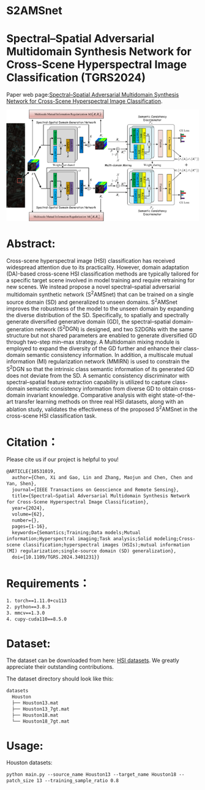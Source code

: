 # S2AMSnet
# Spectral–Spatial Adversarial Multidomain Synthesis Network for Cross-Scene Hyperspectral Image Classification (TGRS2024)

Paper web page:[Spectral–Spatial Adversarial Multidomain Synthesis Network for Cross-Scene Hyperspectral Image Classification](https://ieeexplore.ieee.org/document/10531019).

![S2AMSnet](figure/S2AMSnet.png)

# Abstract:
Cross-scene hyperspectral image (HSI) classification has received widespread attention due to its practicality. However, domain adaptation (DA)-based cross-scene HSI classification methods are typically tailored for a specific target scene involved in model training and require retraining for new scenes. We instead propose a novel spectral–spatial adversarial multidomain synthetic network ($\mathrm{S}^2\mathrm{AMSnet}$) that can be trained on a single source domain (SD) and generalized to unseen domains. $\mathrm{S}^2\mathrm{AMSnet}$ improves the robustness of the model to the unseen domain by expanding the diverse distribution of the SD. Specifically, to spatially and spectrally generate diversified generative domain (GD), the spectral–spatial domain-generation network ($\mathrm{S}^2\mathrm{DGN}$) is designed, and two S2DGNs with the same structure but not shared parameters are enabled to generate diversified GD through two-step min–max strategy. A Multidomain mixing module is employed to expand the diversity of the GD further and enhance their class-domain semantic consistency information. In addition, a multiscale mutual information (MI) regularization network (MMIRN) is used to constrain the $\mathrm{S}^2\mathrm{DGN}$ so that the intrinsic class semantic information of its generated GD does not deviate from the SD. A semantic consistency discriminator with spectral–spatial feature extraction capability is utilized to capture class-domain semantic consistency information from diverse GD to obtain cross-domain invariant knowledge. Comparative analysis with eight state-of-the-art transfer learning methods on three real HSI datasets, along with an ablation study, validates the effectiveness of the proposed $\mathrm{S}^2\mathrm{AMSnet}$ in the cross-scene HSI classification task.

# Citation：
Please cite us if our project is helpful to you!
```
@ARTICLE{10531019,
  author={Chen, Xi and Gao, Lin and Zhang, Maojun and Chen, Chen and Yan, Shen},
  journal={IEEE Transactions on Geoscience and Remote Sensing}, 
  title={Spectral–Spatial Adversarial Multidomain Synthesis Network for Cross-Scene Hyperspectral Image Classification}, 
  year={2024},
  volume={62},
  number={},
  pages={1-16},
  keywords={Semantics;Training;Data models;Mutual information;Hyperspectral imaging;Task analysis;Solid modeling;Cross-scene classification;hyperspectral images (HSIs);mutual information (MI) regularization;single-source domain (SD) generalization},
  doi={10.1109/TGRS.2024.3401231}}
```

# Requirements：
```
1. torch==1.11.0+cu113
2. python==3.8.3
3. mmcv==1.3.0
4. cupy-cuda110==8.5.0
```
# Dataset:
The dataset can be downloaded from here: [HSI datasets](https://github.com/YuxiangZhang-BIT/Data-CSHSI). We greatly appreciate their outstanding contributions.

The dataset directory should look like this:
```
datasets
  Houston
  ├── Houston13.mat
  ├── Houston13_7gt.mat
  ├── Houston18.mat
  └── Houston18_7gt.mat
```

# Usage:
Houston datasets:
```
python main.py --source_name Houston13 --target_name Houston18 --patch_size 13 --training_sample_ratio 0.8
```
